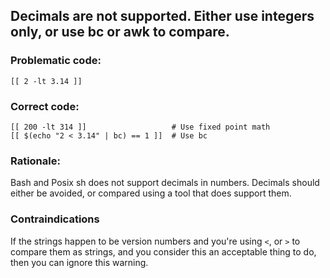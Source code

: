 ## Decimals are not supported. Either use integers only, or use bc or awk to compare.

### Problematic code:

    [[ 2 -lt 3.14 ]]

### Correct code:

    [[ 200 -lt 314 ]]                   # Use fixed point math
    [[ $(echo "2 < 3.14" | bc) == 1 ]]  # Use bc

### Rationale:

Bash and Posix sh does not support decimals in numbers. Decimals should either be avoided, or compared using a tool that does support them.

### Contraindications

If the strings happen to be version numbers and you're using `<`, or `>` to compare them as strings, and you consider this an acceptable thing to do, then you can ignore this warning.